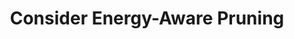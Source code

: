 ---
layout: tactic

title: "Consider Energy-Aware Pruning"
tags: machine-learning model-optimization measured
t-sort: "Awesome Tactic"
t-type: "Architectural Tactic"
categories: green-ml-enabled-systems
t-description: "In machine learning, pruning refers to the process of reducing the complexity and size of a ML model by removing unnecessary or less important components, such as weight. In energy-aware pruning, energy consumption of a neural network is used to guide the pruning process to optimize for the best energy efficiency. With the estimated energy for each layer in a CNN model, the algorithm performs layer-by-layer pruning, starting from the layers with the highest energy consumption to the layers with the lowest energy consumption. For pruning each layer, it removes the weights that have the smallest joint impact on the output feature maps"
t-participant: "Data Scientist"
t-artifact: "Machine Learning Algorithm"
t-context: "Machine Learning"
t-feature: 
t-intent: "Improve energy efficiency by pruning nodes with the smallest joint impact on the output"
t-targetQA: "Energy Efficiency"
t-relatedQA: "Accuracy"
t-measuredimpact: "The energy-aware pruning method reduces energy consumption"
t-source: "Tien-Ju Yang, Yu-Hsin Chen, and Vivienne Sze. 2017. Designing Energy-Efficient Convolutional Neural Networks Using Energy-Aware Pruning. In Proceedings of the IEEE Conference on Computer Vision and Pattern Recognition (CVPR) (pp. 5687-5695)."
t-source-doi: "https://doi.org/doi.org/10.48550/arXiv.1611.05128"
t-diagram: "consider-energy-aware-pruning.png"
---